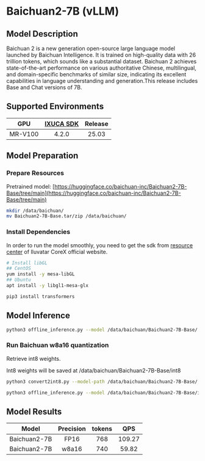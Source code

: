 # Baichuan2-7B (vLLM)

## Model Description

Baichuan 2 is a new generation open-source large language model launched by Baichuan Intelligence. It is trained on
high-quality data with 26 trillion tokens, which sounds like a substantial dataset. Baichuan 2 achieves state-of-the-art
performance on various authoritative Chinese, multilingual, and domain-specific benchmarks of similar size, indicating
its excellent capabilities in language understanding and generation.This release includes Base and Chat versions of 7B.

## Supported Environments

| GPU    | [IXUCA SDK](https://gitee.com/deep-spark/deepspark#%E5%A4%A9%E6%95%B0%E6%99%BA%E7%AE%97%E8%BD%AF%E4%BB%B6%E6%A0%88-ixuca) | Release |
| :----: | :----: | :----: |
| MR-V100 | 4.2.0     |  25.03  |

## Model Preparation

### Prepare Resources

Pretrained model:
[https://huggingface.co/baichuan-inc/Baichuan2-7B-Base/tree/main](https://huggingface.co/baichuan-inc/Baichuan2-7B-Base/tree/main)

```bash
mkdir /data/baichuan/
mv Baichuan2-7B-Base.tar/zip /data/baichuan/
```

### Install Dependencies

In order to run the model smoothly, you need to get the sdk from [resource
center](https://support.iluvatar.com/#/ProductLine?id=2) of Iluvatar CoreX official website.

```bash
# Install libGL
## CentOS
yum install -y mesa-libGL
## Ubuntu
apt install -y libgl1-mesa-glx

pip3 install transformers
```

## Model Inference

```bash
python3 offline_inference.py --model /data/baichuan/Baichuan2-7B-Base/ --max-tokens 256 --trust-remote-code --chat_template template_baichuan.jinja --temperature 0.0
```

### Run Baichuan w8a16 quantization

Retrieve int8 weights.

Int8 weights will be saved at /data/baichuan/Baichuan2-7B-Base/int8

```bash
python3 convert2int8.py --model-path /data/baichuan/Baichuan2-7B-Base/
```

```bash
python3 offline_inference.py --model /data/baichuan/Baichuan2-7B-Base/int8/ --chat_template template_baichuan.jinja --quantization w8a16 --max-num-seqs 1 --max-model-len 256 --trust-remote-code --temperature 0.0 --max-tokens 256
```

## Model Results

| Model        | Precision | tokens | QPS    |
| :----: | :----: | :----: | :----: |
| Baichuan2-7B | FP16      | 768    | 109.27 |
| Baichuan2-7B | w8a16     | 740    | 59.82  |
